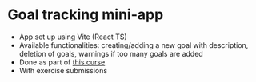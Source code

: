 # Goal tracking mini-app

- App set up using Vite (React TS)
- Available functionalities: creating/adding a new goal with description, deletion of goals, warnings if too many goals are added
- Done as part of [this curse](https://www.udemy.com/course/react-typescript-the-practical-guide/?couponCode=D_1123)
- With exercise submissions
